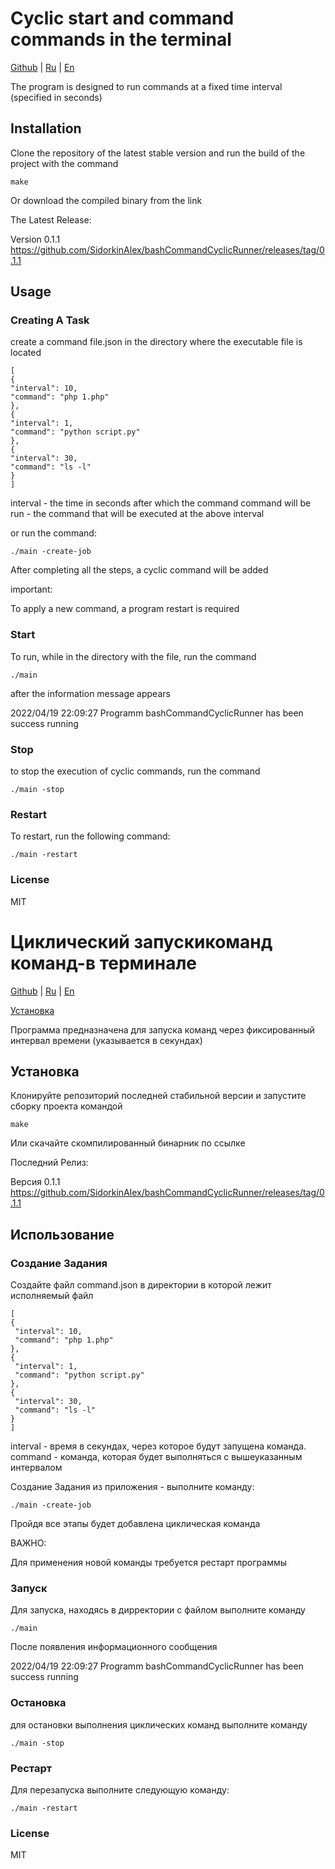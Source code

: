 # Cyclic start and command commands in the terminal

[Github](https://github.com/SidorkinAlex/bashCommandCyclicRunner) |
[Ru](#Циклический-запускикоманд-команд-в-терминале) |
[En](#Cyclic-start-and-command-commands-in-the-terminal)

The program is designed to run commands at a fixed time interval (specified in seconds)

## Installation

Clone the repository of the latest stable version and run the build of the project with the command
```
make
```
Or download the compiled binary from the link

The Latest Release:

Version 0.1.1
https://github.com/SidorkinAlex/bashCommandCyclicRunner/releases/tag/0.1.1


## Usage

### Creating A Task

create a command file.json in the directory where the executable file is located

```
[
{
"interval": 10,
"command": "php 1.php"
},
{
"interval": 1,
"command": "python script.py"
},
{
"interval": 30,
"command": "ls -l"
}
]
```
interval - the time in seconds after which the command
command will be run - the command that will be executed at the above interval

or run the command:
```
./main -create-job

```

After completing all the steps, a cyclic command will be added

important:

To apply a new command, a program restart is required

### Start


To run, while in the directory with the file, run the command

```
./main
```
after the information message appears

2022/04/19 22:09:27 Programm bashCommandCyclicRunner has been success running

### Stop

to stop the execution of cyclic commands, run the command

```
./main -stop
```

### Restart

To restart, run the following command:

```
./main -restart
```

### License
MIT


# Циклический запускикоманд команд-в терминале

[Github](https://github.com/SidorkinAlex/bashCommandCyclicRunner) |
[Ru](#Вебхуки-для-SuiteCRM) |
[En](#Webhooks-from-SuiteCRM)

[Установка](#Установка)

Программа предназначена для запуска команд через фиксированный интервал времени (указывается в секундах)

## Установка

Клонируйте репозиторий последней стабильной версии и запустите сборку проекта командой
```
make
```
Или скачайте скомпилированный бинарник по ссылке

Последний Релиз:

Версия 0.1.1
https://github.com/SidorkinAlex/bashCommandCyclicRunner/releases/tag/0.1.1


## Использование

### Создание Задания

Создайте файл command.json в директории в которой лежит исполняемый файл

   ```
   [
  {
    "interval": 10,
    "command": "php 1.php"
  },
  {
    "interval": 1,
    "command": "python script.py"
  },
  {
    "interval": 30,
    "command": "ls -l"
  }
]
   ```
interval - время в секундах, через которое будут запущена команда.
command - команда, которая будет выполняться с вышеуказанным интервалом

Создание Задания из приложения - выполните команду:
```
./main -create-job

```

Пройдя все этапы будет добавлена циклическая команда

ВАЖНО:

Для применения новой команды требуется рестарт программы

### Запуск


Для запуска, находясь в дирректории с файлом выполните команду

   ```
 ./main
   ```
После появления информационного сообщения

2022/04/19 22:09:27 Programm bashCommandCyclicRunner has been success running

### Остановка

для остановки выполнения циклических команд выполните команду

```
./main -stop
```

### Рестарт

Для перезапуска выполните следующую команду:

```
./main -restart
```


### License
MIT